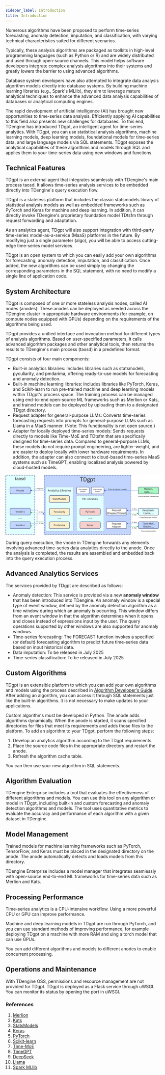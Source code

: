 ```yaml
---
sidebar_label: Introduction
title: Introduction
---
```


Numerous algorithms have been proposed to perform time-series forecasting, anomaly detection, imputation, and classification, with varying technical characteristics suited for different scenarios.

Typically, these analysis algorithms are packaged as toolkits in high-level programming languages (such as Python or R) and are widely distributed and used through open-source channels. This model helps software developers integrate complex analysis algorithms into their systems and greatly lowers the barrier to using advanced algorithms.

Database system developers have also attempted to integrate data analysis algorithm models directly into database systems. By building machine learning libraries (e.g., Spark's MLlib), they aim to leverage mature analytical techniques to enhance the advanced data analysis capabilities of databases or analytical computing engines.

The rapid development of artificial intelligence (AI) has brought new opportunities to time-series data analysis. Efficiently applying AI capabilities to this field also presents new challenges for databases. To this end, TDengine has introduced TDgpt, an intelligent agent for time-series analytics. With TDgpt, you can use statistical analysis algorithms, machine learning models, deep learning models, foundational models for time-series data, and large language models via SQL statements. TDgpt exposes the analytical capabilities of these algorithms and models through SQL and applies them to your time-series data using new windows and functions.

## Technical Features

TDgpt is an external agent that integrates seamlessly with TDengine's main process taosd. It allows time-series analysis services to be embedded directly into TDengine's query execution flow.

TDgpt is a stateless platform that includes the classic statsmodels library of statistical analysis models as well as embedded frameworks such as PyTorch and Keras for machine and deep learning. In addition, it can directly invoke TDengine's proprietary foundation model TDtsfm through request forwarding and adaptation.

As an analytics agent, TDgpt will also support integration with third-party time-series model-as-a-service (MaaS) platforms in the future. By modifying just a single parameter (algo), you will be able to access cutting-edge time-series model services.

TDgpt is an open system to which you can easily add your own algorithms for forecasting, anomaly detection, imputation, and classification. Once added, the new algorithms can be used simply by changing the corresponding parameters in the SQL statement,
with no need to modify a single line of application code.

## System Architecture

TDgpt is composed of one or more stateless analysis nodes, called AI nodes (anodes). These anodes can be deployed as needed across the TDengine cluster in appropriate hardware environments (for example, on compute nodes equipped with GPUs) depending on the requirements of the algorithms being used.

TDgpt provides a unified interface and invocation method for different types of analysis algorithms. Based on user-specified parameters, it calls advanced algorithm packages and other analytical tools, then returns the results to TDengine's main process (taosd) in a predefined format.

TDgpt consists of four main components:

- Built-in analytics libraries: Includes libraries such as statsmodels, pyculiarity, and pmdarima, offering ready-to-use models for forecasting and anomaly detection.
- Built-in machine learning libraries: Includes libraries like PyTorch, Keras, and Scikit-learn to run pre-trained machine and deep learning models within TDgpt's process space. The training process can be managed using end-to-end open-source ML frameworks such as Merlion or Kats, and trained models can be deployed by uploading them to a designated TDgpt directory.
- Request adapter for general-purpose LLMs: Converts time-series forecasting requests into prompts for general-purpose LLMs such as Llama in a MaaS manner. (Note: This functionality is not open source.)
- Adapter for locally deployed time-series models: Sends requests directly to models like Time-MoE and TDtsfm that are specifically designed for time-series data. Compared to general-purpose LLMs, these models do not require prompt engineering, are lighter-weight, and are easier to deploy locally with lower hardware requirements. In addition, the adapter can also connect to cloud-based time-series MaaS systems such as TimeGPT, enabling localized analysis powered by cloud-hosted models.

![TDgpt architecture](../../assets/tdgpt-01.png)

During query execution, the vnode in TDengine forwards any elements involving advanced time-series data analytics directly to the anode. Once the analysis is completed, the results are assembled and embedded back into the query execution process.

## Advanced Analytics Services

The services provided by TDgpt are described as follows:

- Anomaly detection: This service is provided via a new **anomaly window** that has been introduced into TDengine. An anomaly window is a special type of event window, defined by the anomaly detection algorithm as a time window during which an anomaly is occurring. This window differs from an event window in that the algorithm determines when it opens and closes instead of expressions input by the user. The query operations supported by other windows are also supported for anomaly windows.
- Time-series forecasting: The FORECAST function invokes a specified (or default) forecasting algorithm to predict future time-series data based on input historical data.
- Data imputation: To be released in July 2025
- Time-series classification: To be released in July 2025

## Custom Algorithms

TDgpt is an extensible platform to which you can add your own algorithms and models using the process described in [Algorithm Developer's Guide](../dev/). After adding an algorithm, you can access it through SQL statements just like the built-in algorithms. It is not necessary to make updates to your applications.

Custom algorithms must be developed in Python. The anode adds algorithms dynamically. When the anode is started, it scans specified directories for files that meet its requirements and adds those files to the platform. To add an algorithm to your TDgpt, perform the following steps:

1. Develop an analytics algorithm according to the TDgpt requirements.
2. Place the source code files in the appropriate directory and restart the anode.
3. Refresh the algorithm cache table.

You can then use your new algorithm in SQL statements.

## Algorithm Evaluation

TDengine Enterprise includes a tool that evaluates the effectiveness of different algorithms and models. You can use this tool on any algorithm or model in TDgpt, including built-in and custom forecasting and anomaly detection algorithms and models. The tool uses quantitative metrics to evaluate the accuracy and performance of each algorithm with a given dataset in TDengine.

## Model Management

Trained models for machine learning frameworks such as PyTorch, TensorFlow, and Keras must be placed in the designated directory on the anode. The anode automatically detects and loads models from this directory.

TDengine Enterprise includes a model manager that integrates seamlessly with open-source end-to-end ML frameworks for time-series data such as Merlion and Kats.

## Processing Performance

Time-series analytics is a CPU-intensive workflow. Using a more powerful CPU or GPU can improve performance.

Machine and deep learning models in TDgpt are run through PyTorch, and you can use standard methods of improving performance, for example deploying TDgpt on a machine with more RAM and uing a torch model that can use GPUs.

You can add different algorithms and models to different anodes to enable concurrent processing.

## Operations and Maintenance

With TDengine OSS, permissions and resource management are not provided for TDgpt.
TDgpt is deployed as a Flask service through uWSGI. You can monitor its status by opening the port in uWSGI.

### References

1. [Merlion](https://opensource.salesforce.com/Merlion/latest/index.html)
1. [Kats](https://facebookresearch.github.io/Kats/)
1. [StatsModels](https://www.statsmodels.org/stable/index.html)
1. [Keras](https://keras.io/guides/)
1. [PyTorch](https://pytorch.org/)
1. [Scikit-learn](https://scikit-learn.org/stable/index.html)
1. [Time-MoE](https://github.com/Time-MoE/Time-MoE)
1. [TimeGPT](https://docs.nixtla.io/docs/getting-started-about_timegpt)
1. [DeepSeek](https://www.deepseek.com/)
1. [Llama](https://www.llama.com/docs/overview/)
1. [Spark MLlib](https://spark.apache.org/docs/latest/ml-guide.html)
